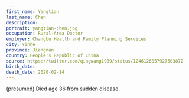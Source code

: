```yaml
---
first_name: Yangtian
last_name: Chen
description: 
portrait: yangtian-chen.jpg
occupation: Rural-Area Doctor
employer: Changbu Health and Family Planning Services
city: Yinhe
province: Jiangnan
country: People's Republic of China
source: https://twitter.com/qingwang1989/status/1246126857927503872
birth_date: 
death_date: 2020-02-14
---
```


(presumed) Died age 36 from sudden disease.